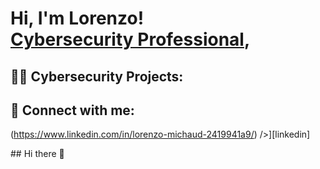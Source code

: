 <h1>Hi, I'm Lorenzo! <br/><a href="https://github.com/renzoleki03"></a><a href="(https://www.linkedin.com/in/lorenzo-michaud-2419941a9/)">Cybersecurity Professional</a>, 

<h2>👨‍💻 Cybersecurity Projects:</h2>



<h2> 🤳 Connect with me:</h2>


(https://www.linkedin.com/in/lorenzo-michaud-2419941a9/) />][linkedin]


<!--
**joshmadakor1/joshmadakor1** is a ✨ _special_ ✨ repository because its `README.md` (this file) appears on your GitHub profile.

Here are some ideas to get you started:

- 🔭 I’m currently working on ...
- 🌱 I’m currently learning ...
- 👯 I’m looking to collaborate on ...
- 🤔 I’m looking for help with ...
- 💬 Ask me about ...
- 📫 How to reach me: ...
- 😄 Pronouns: ...
- ⚡ Fun fact: ...
-->## Hi there 👋

<!--
**renzoleki03/renzoleki03** is a ✨ _special_ ✨ repository because its `README.md` (this file) appears on your GitHub profile.

Here are some ideas to get you started:

- 🔭 I’m currently working on ...
- 🌱 I’m currently learning ...
- 👯 I’m looking to collaborate on ...
- 🤔 I’m looking for help with ...
- 💬 Ask me about ...
- 📫 How to reach me: ...
- 😄 Pronouns: ...
- ⚡ Fun fact: ...
-->
